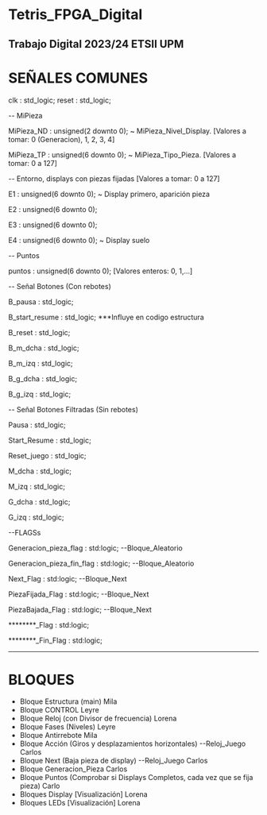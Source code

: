 # Tetris_FPGA_Digital
Trabajo Digital 2023/24 ETSII UPM
--------------------------------------------------------------------------------------------------------------------
# SEÑALES COMUNES
clk : std_logic;
reset : std_logic;

-- MiPieza

MiPieza_ND : unsigned(2 downto 0); ~ MiPieza_Nivel_Display. [Valores a tomar: 0 (Generacion), 1, 2, 3, 4]

MiPieza_TP : unsigned(6 downto 0); ~ MiPieza_Tipo_Pieza.  [Valores a tomar: 0 a 127]

-- Entorno, displays con piezas fijadas [Valores a tomar: 0 a 127]

E1 : unsigned(6 downto 0); ~ Display primero, aparición pieza 

E2 : unsigned(6 downto 0);  

E3 : unsigned(6 downto 0);

E4 : unsigned(6 downto 0); ~ Display suelo

-- Puntos

puntos : unsigned(6 downto 0); [Valores enteros: 0, 1,...]

-- Señal Botones (Con rebotes)

B_pausa : std_logic;

B_start_resume :  std_logic;  ***Influye en codigo estructura

B_reset :  std_logic; 

B_m_dcha : std_logic;

B_m_izq : std_logic;

B_g_dcha : std_logic;

B_g_izq : std_logic;


-- Señal Botones Filtradas (Sin rebotes)

Pausa : std_logic;

Start_Resume : std_logic;

Reset_juego : std_logic;

M_dcha : std_logic;

M_izq : std_logic;

G_dcha : std_logic;

G_izq : std_logic;

--FLAGSs

Generacion_pieza_flag : std:logic; --Bloque_Aleatorio

Generacion_pieza_fin_flag : std:logic; --Bloque_Aleatorio

Next_Flag : std:logic; --Bloque_Next

PiezaFijada_Flag : std:logic; --Bloque_Next

PiezaBajada_Flag : std:logic; --Bloque_Next

********_Flag : std:logic;

********_Fin_Flag : std:logic;

--------------------------------------------------------------------------------------------------------------------
# BLOQUES
- Bloque Estructura (main) Mila
- Bloque CONTROL Leyre
- Bloque Reloj (con Divisor de frecuencia) Lorena
- Bloque Fases (Niveles) Leyre
- Bloque Antirrebote Mila
- Bloque Acción (Giros y desplazamientos horizontales) --Reloj_Juego Carlos
- Bloque Next (Baja pieza de display) --Reloj_Juego Carlos
- Bloque Generacion_Pieza Carlos
- Bloque Puntos (Comprobar si Displays Completos, cada vez que se fija pieza) Carlo
- Bloques Display [Visualización] Lorena
- Bloques LEDs [Visualización] Lorena

